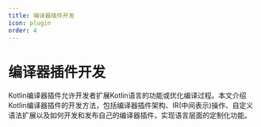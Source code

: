 ```yaml
---
title: 编译器插件开发
icon: plugin
order: 4
---
```


# 编译器插件开发

Kotlin编译器插件允许开发者扩展Kotlin语言的功能或优化编译过程。本文介绍Kotlin编译器插件的开发方法，包括编译器插件架构、IR(中间表示)操作、自定义语法扩展以及如何开发和发布自己的编译器插件，实现语言层面的定制化功能。

